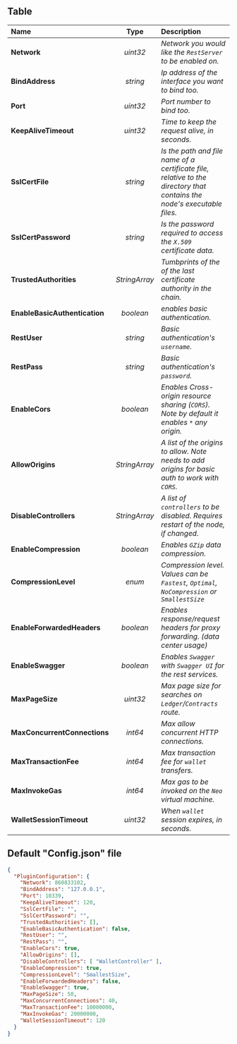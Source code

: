 ## Table

| Name | Type | Description |
| :--- | :---: | :--- |
|**Network**|_uint32_|_Network you would like the `RestServer` to be enabled on._|
|**BindAddress**|_string_|_Ip address of the interface you want to bind too._|
|**Port**|_uint32_|_Port number to bind too._|
|**KeepAliveTimeout**|_uint32_|_Time to keep the request alive, in seconds._|
|**SslCertFile**|_string_|_Is the path and file name of a certificate file, relative to the directory that contains the node's executable files._|
|**SslCertPassword**|_string_|_Is the password required to access the `X.509` certificate data._|
|**TrustedAuthorities**|_StringArray_|_Tumbprints of the of the last certificate authority in the chain._|
|**EnableBasicAuthentication**|_boolean_|_enables basic authentication._|
|**RestUser**|_string_|_Basic authentication's `username`._|
|**RestPass**|_string_|_Basic authentication's `password`._|
|**EnableCors**|_boolean_|_Enables Cross-origin resource sharing (`CORS`). Note by default it enables `*` any origin._|
|**AllowOrigins**|_StringArray_|_A list of the origins to allow. Note needs to add origins for basic auth to work with `CORS`._|
|**DisableControllers**|_StringArray_|_A list of `controllers` to be disabled. Requires restart of the node, if changed._|
|**EnableCompression**|_boolean_|_Enables `GZip` data compression._|
|**CompressionLevel**|_enum_|_Compression level. Values can be `Fastest`, `Optimal`, `NoCompression` or `SmallestSize`_|
|**EnableForwardedHeaders**|_boolean_|_Enables response/request headers for proxy forwarding. (data center usage)_|
|**EnableSwagger**|_boolean_|_Enables `Swagger` with `Swagger UI` for the rest services._|
|**MaxPageSize**|_uint32_|_Max page size for searches on `Ledger`/`Contracts` route._|
|**MaxConcurrentConnections**|_int64_|_Max allow concurrent HTTP connections._|
|**MaxTransactionFee**|_int64_|_Max transaction fee for `wallet` transfers._|
|**MaxInvokeGas**|_int64_|_Max gas to be invoked on the `Neo` virtual machine._|
|**WalletSessionTimeout**|_uint32_|_When `wallet` session expires, in seconds._|

## Default "Config.json" file
```json
{
  "PluginConfiguration": {
    "Network": 860833102,
    "BindAddress": "127.0.0.1",
    "Port": 10339,
    "KeepAliveTimeout": 120,
    "SslCertFile": "",
    "SslCertPassword": "",
    "TrustedAuthorities": [],
    "EnableBasicAuthentication": false,
    "RestUser": "",
    "RestPass": "",
    "EnableCors": true,
    "AllowOrigins": [],
    "DisableControllers": [ "WalletController" ],
    "EnableCompression": true,
    "CompressionLevel": "SmallestSize",
    "EnableForwardedHeaders": false,
    "EnableSwagger": true,
    "MaxPageSize": 50,
    "MaxConcurrentConnections": 40,
    "MaxTransactionFee": 10000000,
    "MaxInvokeGas": 20000000,
    "WalletSessionTimeout": 120
  }
}
```
